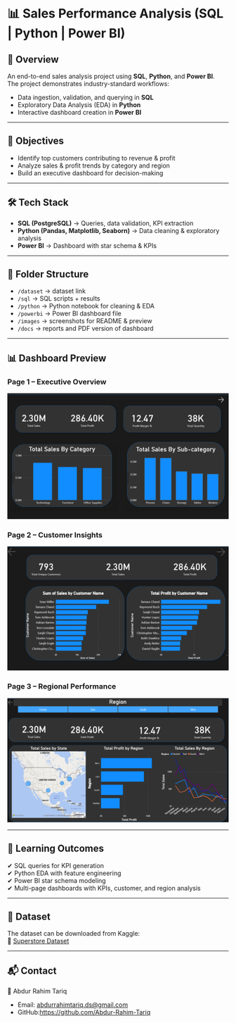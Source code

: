 # 📊 Sales Performance Analysis (SQL | Python | Power BI)

## 📌 Overview
An end-to-end sales analysis project using **SQL**, **Python**, and **Power BI**.  
The project demonstrates industry-standard workflows:
- Data ingestion, validation, and querying in **SQL**
- Exploratory Data Analysis (EDA) in **Python**
- Interactive dashboard creation in **Power BI**

---

## 🎯 Objectives
- Identify top customers contributing to revenue & profit
- Analyze sales & profit trends by category and region
- Build an executive dashboard for decision-making

---

## 🛠️ Tech Stack
- **SQL (PostgreSQL)** → Queries, data validation, KPI extraction  
- **Python (Pandas, Matplotlib, Seaborn)** → Data cleaning & exploratory analysis  
- **Power BI** → Dashboard with star schema & KPIs  

---

## 📂 Folder Structure
- `/dataset` → dataset link  
- `/sql` → SQL scripts + results  
- `/python` → Python notebook for cleaning & EDA  
- `/powerbi` → Power BI dashboard file  
- `/images` → screenshots for README & preview  
- `/docs` → reports and PDF version of dashboard  


---

## 📊 Dashboard Preview
### Page 1 – Executive Overview
![Page 1](/images/Dashboard_Page1.png)

### Page 2 – Customer Insights
![Page 2](/images/Dashboard_Page2.png)

### Page 3 – Regional Performance
![Page 3](/images/Dashboard_Page3.png)

---

## 📖 Learning Outcomes
✔ SQL queries for KPI generation  
✔ Python EDA with feature engineering  
✔ Power BI star schema modeling  
✔ Multi-page dashboards with KPIs, customer, and region analysis  

---

## 📂 Dataset
The dataset can be downloaded from Kaggle:  
🔗 [Superstore Dataset](https://www.kaggle.com/datasets/vivek468/superstore-dataset-final)

---

## 📬 Contact
👤 Abdur Rahim Tariq  
- Email: [abdurrahimtariq.ds@gmail.com](mailto:abdurrahimtariq.ds@gmail.com)    
- GitHub:https://github.com/Abdur-Rahim-Tariq
